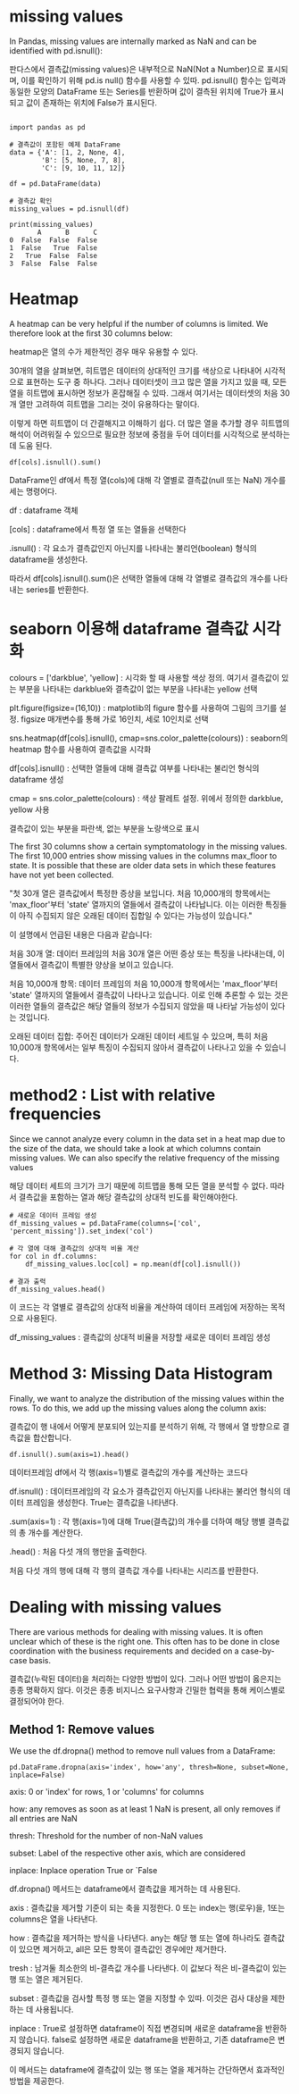 # missing values

In Pandas, missing values are internally marked as NaN and can be identified with pd.isnull():

판다스에서 결측값(missing values)은 내부적으로 NaN(Not a Number)으로 표시되며, 이를 확인하기 위해 pd.is null() 함수를 사용할 수 있따. pd.isnull() 함수는 입력과 동일한 모양의 DataFrame 또는 Series를 반환하며 값이 결측된 위치에 True가 표시되고 값이 존재하는 위치에 False가 표시된다. 

```

import pandas as pd

# 결측값이 포함된 예제 DataFrame
data = {'A': [1, 2, None, 4],
        'B': [5, None, 7, 8],
        'C': [9, 10, 11, 12]}

df = pd.DataFrame(data)

# 결측값 확인
missing_values = pd.isnull(df)

print(missing_values)
       A      B      C
0  False  False  False
1  False   True  False
2   True  False  False
3  False  False  False

```


# Heatmap

A heatmap can be very helpful if the number of columns is limited. We therefore look at the first 30 columns below:

heatmap은 열의 수가 제한적인 경우 매우 유용할 수 있다. 

30개의 열을 살펴보면, 히트맵은 데이터의 상대적인 크기를 색상으로 나타내어 시각적으로 표현하는 도구 중 하나다. 그러나 데이터셋이 크고 많은 열을 가지고 있을 때, 모든 열을 히트맵에 표시하면 정보가 혼잡해질 수 있따. 그래서 여기서는 데이터셋의 처음 30개 열만 고려하여 히트맵을 그리는 것이 유용하다는 말이다. 

이렇게 하면 히트맵이 더 간결해지고 이해하기 쉽다. 더 많은 열을 추가할 경우 히트맵의 해석이 어려워질 수 있으므로 필요한 정보에 중점을 두어 데이터를 시각적으로 분석하는 데 도움 된다. 


```
df[cols].isnull().sum()
```

DataFrame인 df에서 특정 열(cols)에 대해 각 열별로 결측값(null 또는 NaN) 개수를 세는 명령어다. 

df : dataframe 객체

[cols] : dataframe에서 특정 열 또는 열들을 선택한다

.isnull() : 각 요소가 결측값인지 아닌지를 나타내는 불리언(boolean) 형식의 dataframe을 생성한다. 

따라서 df[cols].isnull().sum()은 선택한 열들에 대해 각 열별로 결측값의 개수를 나타내는 series를 반환한다. 



# seaborn 이용해 dataframe 결측값 시각화

colours = ['darkblue', 'yellow] : 시각화 할 때 사용할 색상 정의. 여기서 결측값이 있는 부분을 나타내는 darkblue와 결측값이 없는 부분을 나타내는 yellow 선택

plt.figure(figsize=(16,10)) : matplotlib의 figure 함수를 사용하여 그림의 크기를 설정. figsize 매개변수를 통해 가로 16인치, 세로 10인치로 선택

sns.heatmap(df[cols].isnull(), cmap=sns.color_palette(colours)) : seaborn의 heatmap 함수를 사용하여 결측값을 시각화

df[cols].isnull() : 선택한 열들에 대해 결측값 여부를 나타내는 불리언 형식의 dataframe 생성

cmap = sns.color_palette(colours) : 색상 팔레트 설정. 위에서 정의한 darkblue, yellow 사용

결측값이 있는 부분을 파란색, 없는 부분을 노랑색으로 표시


The first 30 columns show a certain symptomatology in the missing values. The first 10,000 entries show missing values in the columns max_floor to state. It is possible that these are older data sets in which these features have not yet been collected.


"첫 30개 열은 결측값에서 특정한 증상을 보입니다. 처음 10,000개의 항목에서는 'max_floor'부터 'state' 열까지의 열들에서 결측값이 나타납니다. 이는 이러한 특징들이 아직 수집되지 않은 오래된 데이터 집합일 수 있다는 가능성이 있습니다."

이 설명에서 언급된 내용은 다음과 같습니다:

처음 30개 열: 데이터 프레임의 처음 30개 열은 어떤 증상 또는 특징을 나타내는데, 이 열들에서 결측값이 특별한 양상을 보이고 있습니다.

처음 10,000개 항목: 데이터 프레임의 처음 10,000개 항목에서는 'max_floor'부터 'state' 열까지의 열들에서 결측값이 나타나고 있습니다. 이로 인해 추론할 수 있는 것은 이러한 열들의 결측값은 해당 열들의 정보가 수집되지 않았을 때 나타날 가능성이 있다는 것입니다.

오래된 데이터 집합: 주어진 데이터가 오래된 데이터 세트일 수 있으며, 특히 처음 10,000개 항목에서는 일부 특징이 수집되지 않아서 결측값이 나타나고 있을 수 있습니다.


# method2 : List with relative frequencies


Since we cannot analyze every column in the data set in a heat map due to the size of the data, we should take a look at which columns contain missing values. We can also specify the relative frequency of the missing values

해당 데이터 세트의 크기가 크기 때문에 히트맵을 통해 모든 열을 분석할 수 없다. 따라서 결측값을 포함하는 열과 해당 결측값의 상대적 빈도를 확인해야한다. 

```
# 새로운 데이터 프레임 생성
df_missing_values = pd.DataFrame(columns=['col', 'percent_missing']).set_index('col')

# 각 열에 대해 결측값의 상대적 비율 계산
for col in df.columns:
    df_missing_values.loc[col] = np.mean(df[col].isnull())

# 결과 출력
df_missing_values.head()
```

이 코드는 각 열별로 결측값의 상대적 비율을 계산하여 데이터 프레임에 저장하는 목적으로 사용된다. 

df_missing_values : 결측값의 상대적 비율을 저장할 새로운 데이터 프레임 생성 

# Method 3: Missing Data Histogram

Finally, we want to analyze the distribution of the missing values within the rows. To do this, we add up the missing values along the column axis:

결측값이 행 내에서 어떻게 분포되어 있는지를 분석하기 위해, 각 행에서 열 방향으로 결측값을 합산합니다. 

```
df.isnull().sum(axis=1).head()
```

데이터프레임 df에서 각 행(axis=1)별로 결측값의 개수를 계산하는 코드다

df.isnull() : 데이터프레임의 각 요소가 결측값인지 아닌지를 나타내는 불리언 형식의 데이터 프레임을 생성한다. True는 결측값을 나타낸다. 

.sum(axis=1) : 각 행(axis=1)에 대해 True(결측값)의 개수를 더하여 해당 행별 결측값의 총 개수를 계산한다.

.head() : 처음 다섯 개의 행만을 출력한다. 

처음 다섯 개의 행에 대해 각 행의 결측값 개수를 나타내는 시리즈를 반환한다. 


# Dealing with missing values

There are various methods for dealing with missing values. It is often unclear which of these is the right one. This often has to be done in close coordination with the business requirements and decided on a case-by-case basis.

결측값(누락된 데이터)을 처리하는 다양한 방법이 있다. 그러나 어떤 방법이 옳은지는 종종 명확하지 않다. 이것은 종종 비지니스 요구사항과 긴밀한 협력을 통해 케이스별로 결정되어야 한다. 

## Method 1: Remove values

We use the df.dropna() method to remove null values from a DataFrame:

```
pd.DataFrame.dropna(axis='index', how='any', thresh=None, subset=None, inplace=False)
```

axis: 0 or 'index' for rows, 1 or 'columns' for columns

how: any removes as soon as at least 1 NaN is present, all only removes if all entries are NaN

thresh: Threshold for the number of non-NaN values

subset: Label of the respective other axis, which are considered

inplace: Inplace operation True or `False

df.dropna() 메서드는 dataframe에서 결측값을 제거하는 데 사용된다. 

axis : 결측값을 제거할 기준이 되는 축을 지정한다. 0 또는 index는 행(로우)을, 1또는 columns은 열을 나타낸다. 

how :  결측값을 제거하는 방식을 나타낸다. any는 해당 행 또는 열에 하나라도 결측값이 있으면 제거하고, all은 모든 항목이 결측값인 경우에만 제거한다. 

tresh : 남겨둘 최소한의 비-결측값 개수를 나타낸다. 이 값보다 적은 비-결측값이 있는 행 또는 열은 제거된다. 

subset : 결측값을 검사할 특정 행 또는 열을 지정할 수 있따. 이것은 검사 대상을 제한하는 데 사용됩니다. 

inplace : True로 설정하면 dataframe이 직접 변경되며 새로운 dataframe을 반환하지 않습니다. false로 설정하면 새로운 dataframe을 반환하고, 기존 dataframe은 변경되지 않습니다. 

이 메서드는 dataframe에 결측값이 있는 행 또는 열을 제거하는 간단하면서 효과적인 방법을 제공한다. 

